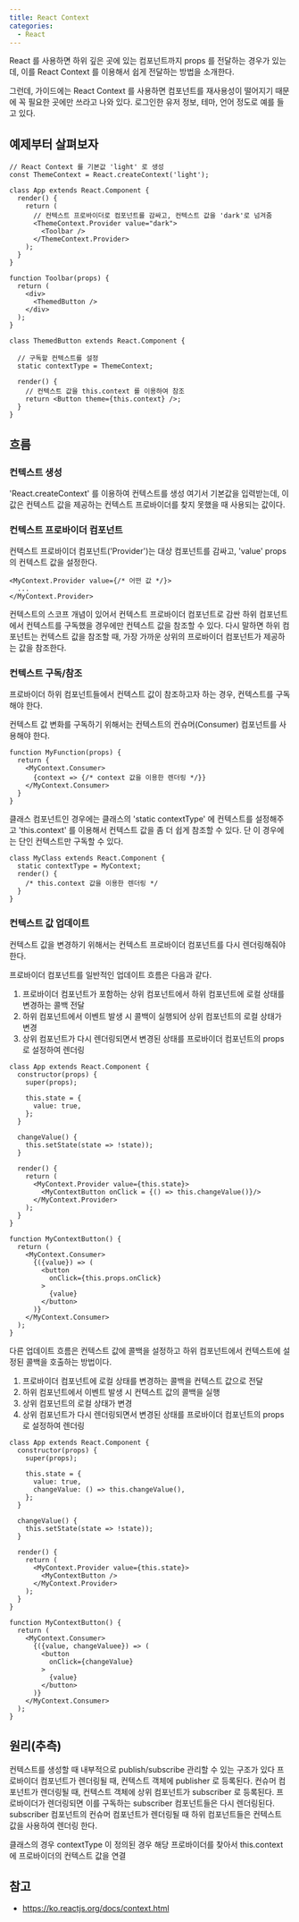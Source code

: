 ```yaml
---
title: React Context
categories: 
  - React
---
```


React 를 사용하면 하위 깊은 곳에 있는 컴포넌트까지 props 를 전달하는 경우가 있는데,
이를 React Context 를 이용해서 쉽게 전달하는 방법을 소개한다.

그런데, 가이드에는 React Context 를 사용하면 컴포넌트를 재사용성이 떨어지기 때문에 꼭 필요한 곳에만 쓰라고 나와 있다. 로그인한 유저 정보, 테마, 언어 정도로 예를 들고 있다.


예제부터 살펴보자
---

```
// React Context 를 기본값 'light' 로 생성
const ThemeContext = React.createContext('light');

class App extends React.Component {
  render() {
    return (
      // 컨텍스트 프로바이더로 컴포넌트를 감싸고, 컨텍스트 값을 'dark'로 넘겨줌
      <ThemeContext.Provider value="dark">
        <Toolbar />
      </ThemeContext.Provider>
    );
  }
}

function Toolbar(props) {
  return (
    <div>
      <ThemedButton />
    </div>
  );
}

class ThemedButton extends React.Component {

  // 구독할 컨텍스트를 설정
  static contextType = ThemeContext;

  render() {
    // 컨텍스트 값을 this.context 를 이용하여 참조
    return <Button theme={this.context} />;
  }
}
```


흐름
---

### 컨텍스트 생성 
'React.createContext' 를 이용하여 컨텍스트를 생성
여기서 기본값을 입력받는데, 이 값은 컨텍스트 값을 제공하는 컨텍스트 프로바이더를 찾지 못했을 때 사용되는 값이다. 

### 컨텍스트 프로바이더 컴포넌트
컨텍스트 프로바이더 컴포넌트('Provider')는 대상 컴포넌트를 감싸고, 'value' props 의 컨텍스트 값을 설정한다.
```
<MyContext.Provider value={/* 어떤 값 */}>
  ...
</MyContext.Provider>
````

컨텍스트의 스코프 개념이 있어서 컨텍스트 프로바이더 컴포넌트로 감싼 하위 컴포넌트에서 컨텍스트를 구독했을 경우에만 컨텍스트 값을 참조할 수 있다. 다시 말하면 하위 컴포넌트는 컨텍스트 값을 참조할 때, 가장 가까운 상위의 프로바이더 컴포넌트가 제공하는 값을 참조한다.

### 컨텍스트 구독/참조
프로바이더 하위 컴포넌트들에서 컨텍스트 값이 참조하고자 하는 경우, 컨텍스트를 구독해야 한다.

컨텍스트 값 변화를 구독하기 위해서는 컨텍스트의 컨슈머(Consumer) 컴포넌트를 사용해야 한다. 
```
function MyFunction(props) {
  return {
    <MyContext.Consumer>
      {context => {/* context 값을 이용한 렌더링 */}}
    </MyContext.Consumer>
  }
}
```

클래스 컴포넌트인 경우에는 클래스의 'static contextType' 에 컨텍스트를 설정해주고 'this.context' 를 이용해서 컨텍스트 값을 좀 더 쉽게 참조할 수 있다. 단 이 경우에는 단인 컨텍스트만 구독할 수 있다.
```
class MyClass extends React.Component {
  static contextType = MyContext;
  render() {
    /* this.context 값을 이용한 렌더링 */
  }
}
```

### 컨텍스트 값 업데이트
컨텍스트 값을 변경하기 위해서는 컨텍스트 프로바이더 컴포넌트를 다시 렌더링해줘야 한다.

프로바이더 컴포넌트를 일반적인 업데이트 흐름은 다음과 같다.
1. 프로바이더 컴포넌트가 포함하는 상위 컴포넌트에서 하위 컴포넌트에 로컬 상태를 변경하는 콜백 전달
2. 하위 컴포넌트에서 이벤트 발생 시 콜백이 실행되어 상위 컴포넌트의 로컬 상태가 변경
3. 상위 컴포넌트가 다시 렌더링되면서 변경된 상태를 프로바이더 컴포넌트의 props 로 설정하여 렌더링
```
class App extends React.Component {
  constructor(props) {
    super(props);

    this.state = {
      value: true,
    };
  }

  changeValue() {
    this.setState(state => !state));
  }

  render() {
    return (
      <MyContext.Provider value={this.state}>
        <MyContextButton onClick = {() => this.changeValue()}/>
      </MyContext.Provider>
    );
  }
}

function MyContextButton() {
  return (
    <MyContext.Consumer>
      {({value}) => (
        <button
          onClick={this.props.onClick}
        >
          {value}
        </button>
      )}
    </MyContext.Consumer>
  );
}
```

다른 업데이트 흐름은 컨텍스트 값에 콜백을 설정하고 하위 컴포넌트에서 컨텍스트에 설정된 콜백을 호출하는 방법이다.
1. 프로바이더 컴포넌트에 로컬 상태를 변경하는 콜백을 컨텍스트 값으로 전달
2. 하위 컴포넌트에서 이벤트 발생 시 컨텍스트 값의 콜백을 실행
3. 상위 컴포넌트의 로컬 상태가 변경
4. 상위 컴포넌트가 다시 렌더링되면서 변경된 상태를 프로바이더 컴포넌트의 props 로 설정하여 렌더링
```
class App extends React.Component {
  constructor(props) {
    super(props);

    this.state = {
      value: true,
      changeValue: () => this.changeValue(),
    };
  }

  changeValue() {
    this.setState(state => !state));
  }

  render() {
    return (
      <MyContext.Provider value={this.state}>
        <MyContextButton />
      </MyContext.Provider>
    );
  }
}

function MyContextButton() {
  return (
    <MyContext.Consumer>
      {({value, changeValuee}) => (
        <button
          onClick={changeValue}
        >
          {value}
        </button>
      )}
    </MyContext.Consumer>
  );
}
```

원리(추측)
---
컨텍스트를 생성할 때 내부적으로 publish/subscribe 관리할 수 있는 구조가 있다
프로바이더 컴포넌트가 렌더링될 때, 컨텍스트 객체에 publisher 로 등록된다.
컨슈머 컴포넌트가 렌더링될 때, 컨텍스트 객체에 상위 컴포넌트가 subscriber 로 등록된다.
프로바이더가 렌더링되면 이를 구독하는 subscriber 컴포넌트들은 다시 렌더링된다.
subscriber 컴포넌트의 컨슈머 컴포넌트가 렌더링될 때 하위 컴포넌트들은 컨텍스트 값을 사용하여 렌더링 한다.

클래스의 경우 contextType 이 정의된 경우 해당 프로바이더를 찾아서 this.context 에 프로바이더의 컨텍스트 값을 연결


참고
---
* <https://ko.reactjs.org/docs/context.html>